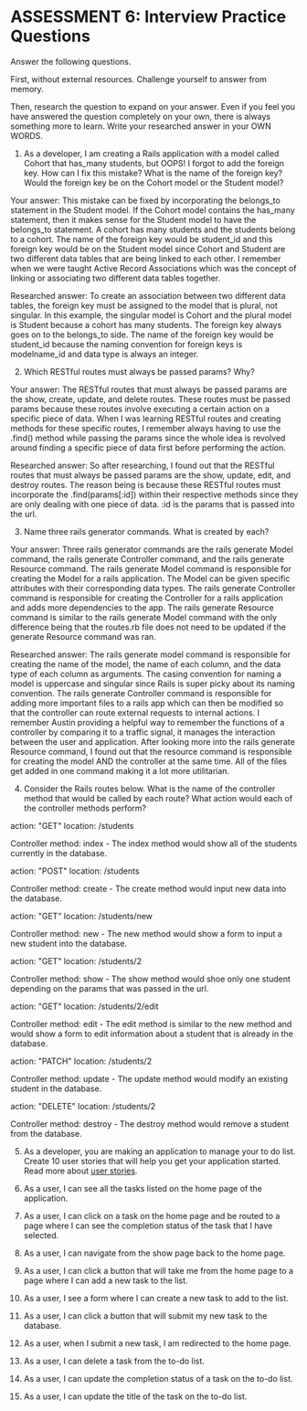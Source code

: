 # ASSESSMENT 6: Interview Practice Questions
Answer the following questions.

First, without external resources. Challenge yourself to answer from memory.

Then, research the question to expand on your answer. Even if you feel you have answered the question completely on your own, there is always something more to learn. Write your researched answer in your OWN WORDS.

1. As a developer, I am creating a Rails application with a model called Cohort that has_many students, but OOPS! I forgot to add the foreign key. How can I fix this mistake? What is the name of the foreign key? Would the foreign key be on the Cohort model or the Student model?

  Your answer: This mistake can be fixed by incorporating the belongs_to statement in the Student model. If the Cohort model contains the has_many statement, then it makes sense for the Student model to have the belongs_to statement. A cohort has many students and the students belong to a cohort. The name of the foreign key would be student_id and this foreign key would be on the Student model since Cohort and Student are two different data tables that are being linked to each other. I remember when we were taught Active Record Associations which was the concept of linking or associating two different data tables together.

  Researched answer: To create an association between two different data tables, the foreign key must be assigned to the model that is plural, not singular. In this example, the singular model is Cohort and the plural model is Student because a cohort has many students. The foreign key always goes on to the belongs_to side. The name of the foreign key would be student_id because the naming convention for foreign keys is modelname_id and data type is always an integer.



2. Which RESTful routes must always be passed params? Why?

  Your answer: The RESTful routes that must always be passed params are the show, create, update, and delete routes. These routes must be passed params because these routes involve executing a certain action on a specific piece of data. When I was learning RESTful routes and creating methods for these specific routes, I remember always having to use the .find() method while passing the params since the whole idea is revolved around finding a specific piece of data first before performing the action.

  Researched answer: So after researching, I found out that the RESTful routes that must always be passed params are the show, update, edit, and destroy routes. The reason being is because these RESTful routes must incorporate the .find(params[:id]) within their respective methods since they are only dealing with one piece of data. :id is the params that is passed into the url.



3. Name three rails generator commands. What is created by each?

  Your answer: Three rails generator commands are the rails generate Model command, the rails generate Controller command, and the rails generate Resource command. The rails generate Model command is responsible for creating the Model for a rails application. The Model can be given specific attributes with their corresponding data types. The rails generate Controller command is responsible for creating the Controller for a rails application and adds more dependencies to the app. The rails generate Resource command is similar to the rails generate Model command with the only difference being that the routes.rb file does not need to be updated if the generate Resource command was ran.

  Researched answer: The rails generate model command is responsible for creating the name of the model, the name of each column, and the data type of each column as arguments. The casing convention for naming a model is uppercase and singular since Rails is super picky about its naming convention. The rails generate Controller command is responsible for adding more important files to a rails app which can then be modified so that the controller can route external requests to internal actions. I remember Austin providing a helpful way to remember the functions of a controller by comparing it to a traffic signal, it manages the interaction between the user and application. After looking more into the rails generate Resource command, I found out that the resource command is responsible for creating the model AND the controller at the same time. All of the files get added in one command making it a lot more utilitarian.



4. Consider the Rails routes below. What is the name of the controller method that would be called by each route? What action would each of the controller methods perform?

action: "GET"    location: /students

Controller method: index - The index method would show all of the students currently in the database.        

action: "POST"   location: /students

Controller method: create - The create method would input new data into the database.        

action: "GET"    location: /students/new

Controller method: new - The new method would show a form to input a new student into the database.

action: "GET"    location: /students/2  

Controller method: show - The show method would shoe only one student depending on the params that was passed in the url.

action: "GET"    location: /students/2/edit    

Controller method: edit - The edit method is similar to the new method and would show a form to edit information about a student that is already in the database.

action: "PATCH"  location: /students/2      

Controller method: update - The update method would modify an existing student in the database.

action: "DELETE" location: /students/2    

Controller method: destroy - The destroy method would remove a student from the database.



5. As a developer, you are making an application to manage your to do list. Create 10 user stories that will help you get your application started. Read more about [user stories](https://www.atlassian.com/agile/project-management/user-stories).

1. As a user, I can see all the tasks listed on the home page of the application.

2. As a user, I can click on a task on the home page and be routed to a page where I can see the completion status of the task that I have selected.

3. As a user, I can navigate from the show page back to the home page.

4. As a user, I can click a button that will take me from the home page to a page where I can add a new task to the list.

5. As a user, I see a form where I can create a new task to add to the list.

6. As a user, I can click a button that will submit my new task to the database.

7. As a user, when I submit a new task, I am redirected to the home page.

8. As a user, I can delete a task from the to-do list.

9. As a user, I can update the completion status of a task on the to-do list.

10. As a user, I can update the title of the task on the to-do list.
